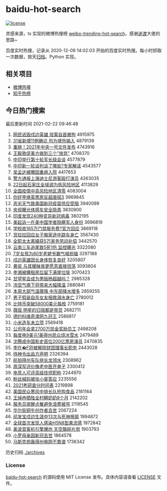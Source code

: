 # baidu-hot-search

[![license](https://img.shields.io/github/license/Arrackisarookie/baidu-hot-search)](https://github.com/Arrackisarookie/baidu-hot-search/blob/master/LICENSE)

灵感来源，ts 实现的微博热搜榜 [weibo-trending-hot-search](https://github.com/justjavac/weibo-trending-hot-search)，感谢[迷渡](https://github.com/justjavac)大佬的思路~

百度实时热搜，记录从 2020-12-09 14:02:03 开始的百度实时热搜。每小时抓取一次数据，按天[归档](./archives)。Python 实现。

## 相关项目
+ [微博热搜](https://github.com/Arrackisarookie/weibo-hot-search)
+ [知乎热榜](https://github.com/Arrackisarookie/zhihu-top-search)

## 今日热门搜索

<!-- Rank Begin -->

最后更新时间 2021-02-22 09:46:48

1. [网民诋毁戍边英雄 投案自首被拘](http://www.baidu.com/baidu?cl=3&tn=SE_baiduhomet8_jmjb7mjw&rsv_dl=fyb_top&fr=top1000&wd=%CD%F8%C3%F1%DA%AE%BB%D9%CA%F9%B1%DF%D3%A2%D0%DB%20%CD%B6%B0%B8%D7%D4%CA%D7%B1%BB%BE%D0) 4915975
1. [31省新增11例确诊 均为境外输入](http://www.baidu.com/baidu?cl=3&tn=SE_baiduhomet8_jmjb7mjw&rsv_dl=fyb_top&fr=top1000&wd=31%CA%A1%D0%C2%D4%F611%C0%FD%C8%B7%D5%EF%20%BE%F9%CE%AA%BE%B3%CD%E2%CA%E4%C8%EB) 4879139
1. [重磅！2021年中央一号文件发布](http://www.baidu.com/baidu?cl=3&tn=SE_baiduhomet8_jmjb7mjw&rsv_dl=fyb_top&fr=top1000&wd=%D6%D8%B0%F5%A3%A12021%C4%EA%D6%D0%D1%EB%D2%BB%BA%C5%CE%C4%BC%FE%B7%A2%B2%BC) 4743916
1. [王毅敦促美方做到三个"放弃"](http://www.baidu.com/baidu?cl=3&tn=SE_baiduhomet8_jmjb7mjw&rsv_dl=fyb_top&fr=top1000&wd=%CD%F5%D2%E3%B6%D8%B4%D9%C3%C0%B7%BD%D7%F6%B5%BD%C8%FD%B8%F6%22%B7%C5%C6%FA%22) 4708370
1. [中印举行第十轮军长级会谈](http://www.baidu.com/baidu?cl=3&tn=SE_baiduhomet8_jmjb7mjw&rsv_dl=fyb_top&fr=top1000&wd=%D6%D0%D3%A1%BE%D9%D0%D0%B5%DA%CA%AE%C2%D6%BE%FC%B3%A4%BC%B6%BB%E1%CC%B8) 4577879
1. [中印新一轮谈判谈了哪些?专家解读](http://www.baidu.com/baidu?cl=3&tn=SE_baiduhomet8_jmjb7mjw&rsv_dl=fyb_top&fr=top1000&wd=%D6%D0%D3%A1%D0%C2%D2%BB%C2%D6%CC%B8%C5%D0%CC%B8%C1%CB%C4%C4%D0%A9%3F%D7%A8%BC%D2%BD%E2%B6%C1) 4543577
1. [吴孟达被曝因重病入院](http://www.baidu.com/baidu?cl=3&tn=SE_baiduhomet8_jmjb7mjw&rsv_dl=fyb_top&fr=top1000&wd=%CE%E2%C3%CF%B4%EF%B1%BB%C6%D8%D2%F2%D6%D8%B2%A1%C8%EB%D4%BA) 4417653
1. [警方通报上海迪士尼游客殴打演员](http://www.baidu.com/baidu?cl=3&tn=SE_baiduhomet8_jmjb7mjw&rsv_dl=fyb_top&fr=top1000&wd=%BE%AF%B7%BD%CD%A8%B1%A8%C9%CF%BA%A3%B5%CF%CA%BF%C4%E1%D3%CE%BF%CD%C5%B9%B4%F2%D1%DD%D4%B1) 4263035
1. [22日起石家庄全域调为低风险地区](http://www.baidu.com/baidu?cl=3&tn=SE_baiduhomet8_jmjb7mjw&rsv_dl=fyb_top&fr=top1000&wd=22%C8%D5%C6%F0%CA%AF%BC%D2%D7%AF%C8%AB%D3%F2%B5%F7%CE%AA%B5%CD%B7%E7%CF%D5%B5%D8%C7%F8) 4113829
1. [全国疫情中高风险地区清零](http://www.baidu.com/baidu?cl=3&tn=SE_baiduhomet8_jmjb7mjw&rsv_dl=fyb_top&fr=top1000&wd=%C8%AB%B9%FA%D2%DF%C7%E9%D6%D0%B8%DF%B7%E7%CF%D5%B5%D8%C7%F8%C7%E5%C1%E3) 4083004
1. [你好李焕英票房反超唐探3](http://www.baidu.com/baidu?cl=3&tn=SE_baiduhomet8_jmjb7mjw&rsv_dl=fyb_top&fr=top1000&wd=%C4%E3%BA%C3%C0%EE%BB%C0%D3%A2%C6%B1%B7%BF%B7%B4%B3%AC%CC%C6%CC%BD3) 3969845
1. [恶劣天气致美国新冠疫苗供应受阻](http://www.baidu.com/baidu?cl=3&tn=SE_baiduhomet8_jmjb7mjw&rsv_dl=fyb_top&fr=top1000&wd=%B6%F1%C1%D3%CC%EC%C6%F8%D6%C2%C3%C0%B9%FA%D0%C2%B9%DA%D2%DF%C3%E7%B9%A9%D3%A6%CA%DC%D7%E8) 3940099
1. [央视曝光体感车安全隐患](http://www.baidu.com/baidu?cl=3&tn=SE_baiduhomet8_jmjb7mjw&rsv_dl=fyb_top&fr=top1000&wd=%D1%EB%CA%D3%C6%D8%B9%E2%CC%E5%B8%D0%B3%B5%B0%B2%C8%AB%D2%FE%BB%BC) 3830900
1. [印度发现240种变异新冠病毒](http://www.baidu.com/baidu?cl=3&tn=SE_baiduhomet8_jmjb7mjw&rsv_dl=fyb_top&fr=top1000&wd=%D3%A1%B6%C8%B7%A2%CF%D6240%D6%D6%B1%E4%D2%EC%D0%C2%B9%DA%B2%A1%B6%BE) 3802195
1. [美起诉一在美中国学者隐瞒军人身份](http://www.baidu.com/baidu?cl=3&tn=SE_baiduhomet8_jmjb7mjw&rsv_dl=fyb_top&fr=top1000&wd=%C3%C0%C6%F0%CB%DF%D2%BB%D4%DA%C3%C0%D6%D0%B9%FA%D1%A7%D5%DF%D2%FE%C2%F7%BE%FC%C8%CB%C9%ED%B7%DD) 3696819
1. [学校收165万门禁服务费?官方回应](http://www.baidu.com/baidu?cl=3&tn=SE_baiduhomet8_jmjb7mjw&rsv_dl=fyb_top&fr=top1000&wd=%D1%A7%D0%A3%CA%D5165%CD%F2%C3%C5%BD%FB%B7%FE%CE%F1%B7%D1%3F%B9%D9%B7%BD%BB%D8%D3%A6) 3669118
1. [货拉拉回应女子搬家途中跳车身亡](http://www.baidu.com/baidu?cl=3&tn=SE_baiduhomet8_jmjb7mjw&rsv_dl=fyb_top&fr=top1000&wd=%BB%F5%C0%AD%C0%AD%BB%D8%D3%A6%C5%AE%D7%D3%B0%E1%BC%D2%CD%BE%D6%D0%CC%F8%B3%B5%C9%ED%CD%F6) 3567430
1. [全职太太离婚获5万家务劳动补偿](http://www.baidu.com/baidu?cl=3&tn=SE_baiduhomet8_jmjb7mjw&rsv_dl=fyb_top&fr=top1000&wd=%C8%AB%D6%B0%CC%AB%CC%AB%C0%EB%BB%E9%BB%F15%CD%F2%BC%D2%CE%F1%C0%CD%B6%AF%B2%B9%B3%A5) 3442570
1. [云南三车追尾致5死1伤 监控曝光](http://www.baidu.com/baidu?cl=3&tn=SE_baiduhomet8_jmjb7mjw&rsv_dl=fyb_top&fr=top1000&wd=%D4%C6%C4%CF%C8%FD%B3%B5%D7%B7%CE%B2%D6%C25%CB%C01%C9%CB%20%BC%E0%BF%D8%C6%D8%B9%E2) 3322080
1. [7岁女孩为80岁老姥爷霸气喊祝福](http://www.baidu.com/baidu?cl=3&tn=SE_baiduhomet8_jmjb7mjw&rsv_dl=fyb_top&fr=top1000&wd=7%CB%EA%C5%AE%BA%A2%CE%AA80%CB%EA%C0%CF%C0%D1%D2%AF%B0%D4%C6%F8%BA%B0%D7%A3%B8%A3) 3297188
1. [戍边英雄团长身体恢复良好](http://www.baidu.com/baidu?cl=3&tn=SE_baiduhomet8_jmjb7mjw&rsv_dl=fyb_top&fr=top1000&wd=%CA%F9%B1%DF%D3%A2%D0%DB%CD%C5%B3%A4%C9%ED%CC%E5%BB%D6%B8%B4%C1%BC%BA%C3) 3205807
1. [黄奕 与其暧昧我更愿意直接坦荡](http://www.baidu.com/baidu?cl=3&tn=SE_baiduhomet8_jmjb7mjw&rsv_dl=fyb_top&fr=top1000&wd=%BB%C6%DE%C8%20%D3%EB%C6%E4%EA%D3%C3%C1%CE%D2%B8%FC%D4%B8%D2%E2%D6%B1%BD%D3%CC%B9%B5%B4) 3093604
1. [李湘被曝租房后留下满屋垃圾](http://www.baidu.com/baidu?cl=3&tn=SE_baiduhomet8_jmjb7mjw&rsv_dl=fyb_top&fr=top1000&wd=%C0%EE%CF%E6%B1%BB%C6%D8%D7%E2%B7%BF%BA%F3%C1%F4%CF%C2%C2%FA%CE%DD%C0%AC%BB%F8) 3070423
1. [甘望星会成为男版杨超越吗？](http://www.baidu.com/baidu?cl=3&tn=SE_baiduhomet8_jmjb7mjw&rsv_dl=fyb_top&fr=top1000&wd=%B8%CA%CD%FB%D0%C7%BB%E1%B3%C9%CE%AA%C4%D0%B0%E6%D1%EE%B3%AC%D4%BD%C2%F0%A3%BF) 2985328
1. [冷空气南下将带来大幅降温](http://www.baidu.com/baidu?cl=3&tn=SE_baiduhomet8_jmjb7mjw&rsv_dl=fyb_top&fr=top1000&wd=%C0%E4%BF%D5%C6%F8%C4%CF%CF%C2%BD%AB%B4%F8%C0%B4%B4%F3%B7%F9%BD%B5%CE%C2) 2880841
1. [本周大部气温骤降 中东部降水增多](http://www.baidu.com/baidu?cl=3&tn=SE_baiduhomet8_jmjb7mjw&rsv_dl=fyb_top&fr=top1000&wd=%B1%BE%D6%DC%B4%F3%B2%BF%C6%F8%CE%C2%D6%E8%BD%B5%20%D6%D0%B6%AB%B2%BF%BD%B5%CB%AE%D4%F6%B6%E0) 2859255
1. [男子假装自杀女友相救溺水身亡](http://www.baidu.com/baidu?cl=3&tn=SE_baiduhomet8_jmjb7mjw&rsv_dl=fyb_top&fr=top1000&wd=%C4%D0%D7%D3%BC%D9%D7%B0%D7%D4%C9%B1%C5%AE%D3%D1%CF%E0%BE%C8%C4%E7%CB%AE%C9%ED%CD%F6) 2780012
1. [比特币突破58000美元每枚](http://www.baidu.com/baidu?cl=3&tn=SE_baiduhomet8_jmjb7mjw&rsv_dl=fyb_top&fr=top1000&wd=%B1%C8%CC%D8%B1%D2%CD%BB%C6%C658000%C3%C0%D4%AA%C3%BF%C3%B6) 2759181
1. [薇娅 明星的归宿都是带货](http://www.baidu.com/baidu?cl=3&tn=SE_baiduhomet8_jmjb7mjw&rsv_dl=fyb_top&fr=top1000&wd=%DE%B1%E6%AB%20%C3%F7%D0%C7%B5%C4%B9%E9%CB%DE%B6%BC%CA%C7%B4%F8%BB%F5) 2682711
1. [德约科维奇澳网九冠王](http://www.baidu.com/baidu?cl=3&tn=SE_baiduhomet8_jmjb7mjw&rsv_dl=fyb_top&fr=top1000&wd=%B5%C2%D4%BC%BF%C6%CE%AC%C6%E6%B0%C4%CD%F8%BE%C5%B9%DA%CD%F5) 2588817
1. [小米造车未立项](http://www.baidu.com/baidu?cl=3&tn=SE_baiduhomet8_jmjb7mjw&rsv_dl=fyb_top&fr=top1000&wd=%D0%A1%C3%D7%D4%EC%B3%B5%CE%B4%C1%A2%CF%EE) 2569418
1. [公司年会拿2700万现金奖励员工](http://www.baidu.com/baidu?cl=3&tn=SE_baiduhomet8_jmjb7mjw&rsv_dl=fyb_top&fr=top1000&wd=%B9%AB%CB%BE%C4%EA%BB%E1%C4%C32700%CD%F2%CF%D6%BD%F0%BD%B1%C0%F8%D4%B1%B9%A4) 2498208
1. [每度电9美元!美得州民众烧冰雪水](http://www.baidu.com/baidu?cl=3&tn=SE_baiduhomet8_jmjb7mjw&rsv_dl=fyb_top&fr=top1000&wd=%C3%BF%B6%C8%B5%E79%C3%C0%D4%AA%21%C3%C0%B5%C3%D6%DD%C3%F1%D6%DA%C9%D5%B1%F9%D1%A9%CB%AE) 2479489
1. [沈腾成中国影史首位200亿票房演员](http://www.baidu.com/baidu?cl=3&tn=SE_baiduhomet8_jmjb7mjw&rsv_dl=fyb_top&fr=top1000&wd=%C9%F2%CC%DA%B3%C9%D6%D0%B9%FA%D3%B0%CA%B7%CA%D7%CE%BB200%D2%DA%C6%B1%B7%BF%D1%DD%D4%B1) 2470835
1. [李在�F将被解除财团理事长职务](http://www.baidu.com/baidu?cl=3&tn=SE_baiduhomet8_jmjb7mjw&rsv_dl=fyb_top&fr=top1000&wd=%C0%EE%D4%DA%E9F%BD%AB%B1%BB%BD%E2%B3%FD%B2%C6%CD%C5%C0%ED%CA%C2%B3%A4%D6%B0%CE%F1) 2443028
1. [侍神令出品方声明](http://www.baidu.com/baidu?cl=3&tn=SE_baiduhomet8_jmjb7mjw&rsv_dl=fyb_top&fr=top1000&wd=%CA%CC%C9%F1%C1%EE%B3%F6%C6%B7%B7%BD%C9%F9%C3%F7) 2326394
1. [航拍得州车队排长龙领水](http://www.baidu.com/baidu?cl=3&tn=SE_baiduhomet8_jmjb7mjw&rsv_dl=fyb_top&fr=top1000&wd=%BA%BD%C5%C4%B5%C3%D6%DD%B3%B5%B6%D3%C5%C5%B3%A4%C1%FA%C1%EC%CB%AE) 2308962
1. [周深写评价像老中医开单子](http://www.baidu.com/baidu?cl=3&tn=SE_baiduhomet8_jmjb7mjw&rsv_dl=fyb_top&fr=top1000&wd=%D6%DC%C9%EE%D0%B4%C6%C0%BC%DB%CF%F1%C0%CF%D6%D0%D2%BD%BF%AA%B5%A5%D7%D3) 2300412
1. [电竞人可评高级技师职称](http://www.baidu.com/baidu?cl=3&tn=SE_baiduhomet8_jmjb7mjw&rsv_dl=fyb_top&fr=top1000&wd=%B5%E7%BE%BA%C8%CB%BF%C9%C6%C0%B8%DF%BC%B6%BC%BC%CA%A6%D6%B0%B3%C6) 2244970
1. [粉丝喊妈被张小斐答应](http://www.baidu.com/baidu?cl=3&tn=SE_baiduhomet8_jmjb7mjw&rsv_dl=fyb_top&fr=top1000&wd=%B7%DB%CB%BF%BA%B0%C2%E8%B1%BB%D5%C5%D0%A1%EC%B3%B4%F0%D3%A6) 2235556
1. [2021考研查分时间表](http://www.baidu.com/baidu?cl=3&tn=SE_baiduhomet8_jmjb7mjw&rsv_dl=fyb_top&fr=top1000&wd=2021%BF%BC%D1%D0%B2%E9%B7%D6%CA%B1%BC%E4%B1%ED) 2219898
1. [美国民众寒风中排长队抢购食品](http://www.baidu.com/baidu?cl=3&tn=SE_baiduhomet8_jmjb7mjw&rsv_dl=fyb_top&fr=top1000&wd=%C3%C0%B9%FA%C3%F1%D6%DA%BA%AE%B7%E7%D6%D0%C5%C5%B3%A4%B6%D3%C7%C0%B9%BA%CA%B3%C6%B7) 2181164
1. [王焯冉牺牲全村瞒奶奶8个月](http://www.baidu.com/baidu?cl=3&tn=SE_baiduhomet8_jmjb7mjw&rsv_dl=fyb_top&fr=top1000&wd=%CD%F5%EC%CC%C8%BD%CE%FE%C9%FC%C8%AB%B4%E5%C2%F7%C4%CC%C4%CC8%B8%F6%D4%C2) 2142202
1. [服务员提醒点餐避免浪费被骂](http://www.baidu.com/baidu?cl=3&tn=SE_baiduhomet8_jmjb7mjw&rsv_dl=fyb_top&fr=top1000&wd=%B7%FE%CE%F1%D4%B1%CC%E1%D0%D1%B5%E3%B2%CD%B1%DC%C3%E2%C0%CB%B7%D1%B1%BB%C2%EE) 2118545
1. [华尔街铜牛创作者去世](http://www.baidu.com/baidu?cl=3&tn=SE_baiduhomet8_jmjb7mjw&rsv_dl=fyb_top&fr=top1000&wd=%BB%AA%B6%FB%BD%D6%CD%AD%C5%A3%B4%B4%D7%F7%D5%DF%C8%A5%CA%C0) 2067224
1. [祁发宝戍边生涯中13次与死神擦肩](http://www.baidu.com/baidu?cl=3&tn=SE_baiduhomet8_jmjb7mjw&rsv_dl=fyb_top&fr=top1000&wd=%C6%EE%B7%A2%B1%A6%CA%F9%B1%DF%C9%FA%D1%C4%D6%D013%B4%CE%D3%EB%CB%C0%C9%F1%B2%C1%BC%E7) 1994872
1. [全球首次发现人感染H5N8型禽流感](http://www.baidu.com/baidu?cl=3&tn=SE_baiduhomet8_jmjb7mjw&rsv_dl=fyb_top&fr=top1000&wd=%C8%AB%C7%F2%CA%D7%B4%CE%B7%A2%CF%D6%C8%CB%B8%D0%C8%BEH5N8%D0%CD%C7%DD%C1%F7%B8%D0) 1972842
1. [美波音客机引擎爆炸 天空飘碎片雨](http://www.baidu.com/baidu?cl=3&tn=SE_baiduhomet8_jmjb7mjw&rsv_dl=fyb_top&fr=top1000&wd=%C3%C0%B2%A8%D2%F4%BF%CD%BB%FA%D2%FD%C7%E6%B1%AC%D5%A8%20%CC%EC%BF%D5%C6%AE%CB%E9%C6%AC%D3%EA) 1903793
1. [小罗母亲因新冠去世](http://www.baidu.com/baidu?cl=3&tn=SE_baiduhomet8_jmjb7mjw&rsv_dl=fyb_top&fr=top1000&wd=%D0%A1%C2%DE%C4%B8%C7%D7%D2%F2%D0%C2%B9%DA%C8%A5%CA%C0) 1864578
1. [马斯克炮轰得州电网不靠谱](http://www.baidu.com/baidu?cl=3&tn=SE_baiduhomet8_jmjb7mjw&rsv_dl=fyb_top&fr=top1000&wd=%C2%ED%CB%B9%BF%CB%C5%DA%BA%E4%B5%C3%D6%DD%B5%E7%CD%F8%B2%BB%BF%BF%C6%D7) 1736342
<!-- Rank End -->

历史归档 [./archives](./archives)

### License

[baidu-hot-search](https://github.com/Arrackisarookie/baidu-hot-search) 的源码使用 MIT License 发布。具体内容请查看 [LICENSE](./LICENSE) 文件。

